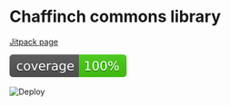 # Chaffinch commons library

[Jitpack page](https://jitpack.io/#sp0rk/chaffinch-lib/)

![Coverage](.github/badges/jacoco.svg)

![Deploy](https://github.com/sp0rk/chaffinch-lib/actions/workflows/deploy.yml/badge.svg)
